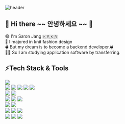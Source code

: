 <!-- ![header](https://capsule-render.vercel.app/api?type=rect&height=200&text=Stroke%20Test&fontAlign=70&stroke=00FF00&strokeWidth=3) -->
![header](https://capsule-render.vercel.app/api?type=rect&color=auto&height=100&section=header&text=Welcome%20to%20My%20GitHub!&fontSize=40)
## 👋 Hi there ~~ 안녕하세요 ~~ 👋

<div>
😄 I'm Saron Jang 🇰🇷🇰🇷<br/>
📖 I majored in knit fashion design <br/>
🍀 But my dream is to become a backend developer.🍀 <br/>
👩‍💻 So I am studying application software by transferring.

</div>


## ⚡Tech Stack & Tools
<div>
<img src="https://img.shields.io/badge/JAVA-FF7800?style=for-the-badge&logo=&logoColor=000"/><br/>
<img src="https://img.shields.io/badge/JavaScript-F7DF1E?style=for-the-badge&logo=JavaScript&logoColor=444"/>
<img src="https://img.shields.io/badge/JQuery-0769AD?style=for-the-badge&logo=JQuery&logoColor=fff"/>
<img src="https://img.shields.io/badge/html5-E34F26?style=for-the-badge&logo=html5&logoColor=fff"/>
<img src="https://img.shields.io/badge/css3-1572B6?style=for-the-badge&logo=css3&logoColor=fff"/>
<img src="https://img.shields.io/badge/Bootstrap-7952B3?style=for-the-badge&logo=Bootstrap&logoColor=fff"/><br/>
<img src="https://img.shields.io/badge/MySQL-4479A1?style=for-the-badge&logo=MySQL&logoColor=fff"/>
<img src="https://img.shields.io/badge/OracleDBMS-F80000?style=for-the-badge&logo=Oracle&logoColor=fff"/><br/>
<img src="https://img.shields.io/badge/Spring Boot-6DB33F?style=for-the-badge&logo=SpringBoot&logoColor=fff"/>
<img src="https://img.shields.io/badge/Gradle-02303A?style=for-the-badge&logo=Gradle&logoColor=fff"/>
<img src="https://img.shields.io/badge/Apache Tomcat-F8DC75?style=for-the-badge&logo=ApacheTomcat&logoColor=fff"/><br/>
<img src="https://img.shields.io/badge/Amazon EC2-FF9900?style=for-the-badge&logo=AmazonEC2&logoColor=fff"/>
<img src="https://img.shields.io/badge/Amazon RDS-527FFF?style=for-the-badge&logo=AmazonRDS&logoColor=fff"/><br/>
<img src="https://img.shields.io/badge/Visual Studio Code-007ACC?style=for-the-badge&logo=VisualStudioCode&logoColor=fff"/>
<img src="https://img.shields.io/badge/IntelliJ IDEA-000?style=for-the-badge&logo=IntelliJIDEA&logoColor=fff"/>
<img src="https://img.shields.io/badge/Eclipse IDE-2C2255?style=for-the-badge&logo=EclipseIDE&logoColor=fff"/><br/>
<img src="https://img.shields.io/badge/mac OS-000?style=for-the-badge&logo=macOS&logoColor=fff"/>
<img src="https://img.shields.io/badge/GitHub-181717?style=for-the-badge&logo=GitHub&logoColor=fff"/>
<img src="https://img.shields.io/badge/Notion-000?style=for-the-badge&logo=Notion&logoColor=fff"/>
</div>

<!-- ****** -->
<!-- ![saron's GitHub stats](https://github-readme-stats.vercel.app/api?username=saron312&show_icons=true&theme=vue-dark) -->
<!-- ![Top Langs](https://github-readme-stats.vercel.app/api/top-langs/?username=saron312&layout=compact&theme=material-palenight) -->
